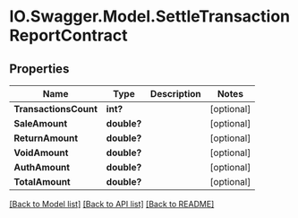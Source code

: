 # IO.Swagger.Model.SettleTransactionReportContract
## Properties

Name | Type | Description | Notes
------------ | ------------- | ------------- | -------------
**TransactionsCount** | **int?** |  | [optional] 
**SaleAmount** | **double?** |  | [optional] 
**ReturnAmount** | **double?** |  | [optional] 
**VoidAmount** | **double?** |  | [optional] 
**AuthAmount** | **double?** |  | [optional] 
**TotalAmount** | **double?** |  | [optional] 

[[Back to Model list]](../README.md#documentation-for-models) [[Back to API list]](../README.md#documentation-for-api-endpoints) [[Back to README]](../README.md)

